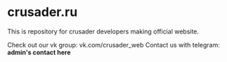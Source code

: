 # crusader.ru

This is repository for crusader developers making official website.

Check out our vk group: vk.com/crusader_web
Contact us with telegram: **admin's contact here**
